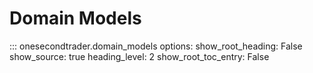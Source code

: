 # Domain Models

::: onesecondtrader.domain_models
    options:
      show_root_heading: False
      show_source: true
      heading_level: 2
      show_root_toc_entry: False
